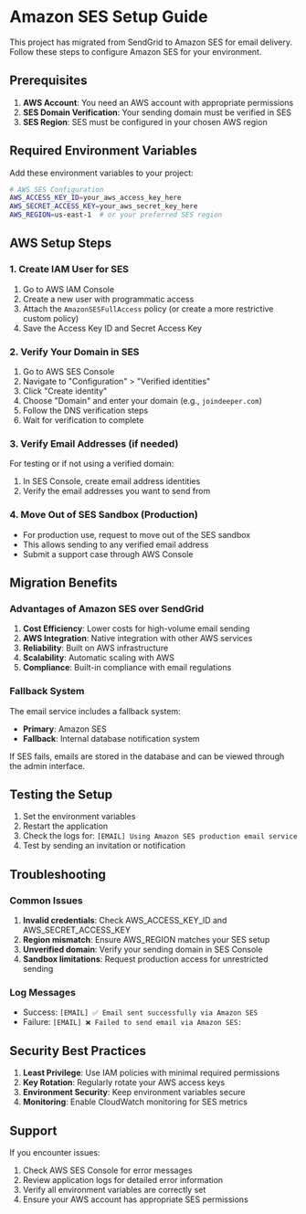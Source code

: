# Amazon SES Setup Guide

This project has migrated from SendGrid to Amazon SES for email delivery. Follow these steps to configure Amazon SES for your environment.

## Prerequisites

1. **AWS Account**: You need an AWS account with appropriate permissions
2. **SES Domain Verification**: Your sending domain must be verified in SES
3. **SES Region**: SES must be configured in your chosen AWS region

## Required Environment Variables

Add these environment variables to your project:

```bash
# AWS SES Configuration
AWS_ACCESS_KEY_ID=your_aws_access_key_here
AWS_SECRET_ACCESS_KEY=your_aws_secret_key_here
AWS_REGION=us-east-1  # or your preferred SES region
```

## AWS Setup Steps

### 1. Create IAM User for SES

1. Go to AWS IAM Console
2. Create a new user with programmatic access
3. Attach the `AmazonSESFullAccess` policy (or create a more restrictive custom policy)
4. Save the Access Key ID and Secret Access Key

### 2. Verify Your Domain in SES

1. Go to AWS SES Console
2. Navigate to "Configuration" > "Verified identities"
3. Click "Create identity"
4. Choose "Domain" and enter your domain (e.g., `joindeeper.com`)
5. Follow the DNS verification steps
6. Wait for verification to complete

### 3. Verify Email Addresses (if needed)

For testing or if not using a verified domain:
1. In SES Console, create email address identities
2. Verify the email addresses you want to send from

### 4. Move Out of SES Sandbox (Production)

- For production use, request to move out of the SES sandbox
- This allows sending to any verified email address
- Submit a support case through AWS Console

## Migration Benefits

### Advantages of Amazon SES over SendGrid

1. **Cost Efficiency**: Lower costs for high-volume email sending
2. **AWS Integration**: Native integration with other AWS services
3. **Reliability**: Built on AWS infrastructure
4. **Scalability**: Automatic scaling with AWS
5. **Compliance**: Built-in compliance with email regulations

### Fallback System

The email service includes a fallback system:
- **Primary**: Amazon SES
- **Fallback**: Internal database notification system

If SES fails, emails are stored in the database and can be viewed through the admin interface.

## Testing the Setup

1. Set the environment variables
2. Restart the application
3. Check the logs for: `[EMAIL] Using Amazon SES production email service`
4. Test by sending an invitation or notification

## Troubleshooting

### Common Issues

1. **Invalid credentials**: Check AWS_ACCESS_KEY_ID and AWS_SECRET_ACCESS_KEY
2. **Region mismatch**: Ensure AWS_REGION matches your SES setup
3. **Unverified domain**: Verify your sending domain in SES Console
4. **Sandbox limitations**: Request production access for unrestricted sending

### Log Messages

- Success: `[EMAIL] ✅ Email sent successfully via Amazon SES`
- Failure: `[EMAIL] ❌ Failed to send email via Amazon SES:`

## Security Best Practices

1. **Least Privilege**: Use IAM policies with minimal required permissions
2. **Key Rotation**: Regularly rotate your AWS access keys
3. **Environment Security**: Keep environment variables secure
4. **Monitoring**: Enable CloudWatch monitoring for SES metrics

## Support

If you encounter issues:
1. Check AWS SES Console for error messages
2. Review application logs for detailed error information
3. Verify all environment variables are correctly set
4. Ensure your AWS account has appropriate SES permissions